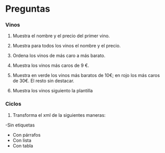 # Preguntas
>
### Vinos
>
1. Muestra el nombre y el precio del primer vino.
>
2. Muestra para todos los vinos el nombre y el precio.
>
3. Ordena los vinos de más caro a más barato.
>
4. Muestra los vinos más caros de 9 €.
>
5. Muestra en verde los vinos más baratos de 10€; en rojo los más caros de 30€. El resto sin destacar.
>
6. Muestra los vinos siguiento la plantilla
>
### Ciclos
>
1. Transforma el xml de la siguientes maneras:
>
-Sin etiquetas
* Con párrafos
* Con lista
* Con tabla